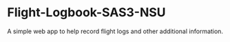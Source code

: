 # Flight-Logbook-SAS3-NSU

A simple web app to help record flight logs and other additional information.
